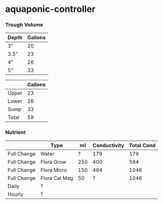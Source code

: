 # aquaponic-controller


### Trough Volume
| Depth | Gallons  | 
|-------|----------|
| 3"    | 20  |
| 3.5"  | 23  |
| 4"    | 26 |
| 5"    | 33 |


|         | Gallons  | 
|-------  |----------|
| Upper   | 23  |
| Lower   | 26 |
| Sump    | 33 |
| Total   | 59 |


### Nutrient
|               |    Type       | ml   | Conductivity | Total Cond   | 
|---------------|-------        |----- | ------------ | -------------| 
| Full Change   | Water         |?     | 179          | 179          | 
| Full Change   | Flora Grow    |250   | 400          | 584          | 
| Full Change   | Flora Micro   |150   | 464          | 1046         |
| Full Change   | Flora Cal Mag |50    | ?            | 1046         |
| Daily   | ? |
| Hourly  | ? |
